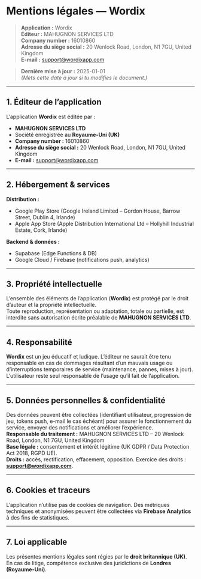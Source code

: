 # Mentions légales — Wordix

> **Application :** Wordix  
> **Éditeur :** MAHUGNON SERVICES LTD  
> **Company number :** 16010860  
> **Adresse du siège social :** 20 Wenlock Road, London, N1 7GU, United Kingdom  
> **E-mail :** support@wordixapp.com

> **Dernière mise à jour :** 2025-01-01  
> *(Mets cette date à jour si tu modifies le document.)*

---

## 1. Éditeur de l’application

L’application **Wordix** est éditée par :
- **MAHUGNON SERVICES LTD**
- Société enregistrée au **Royaume-Uni (UK)**
- **Company number :** 16010860
- **Adresse du siège social :** 20 Wenlock Road, London, N1 7GU, United Kingdom
- **E-mail :** support@wordixapp.com

---

## 2. Hébergement & services

**Distribution :**
- Google Play Store (Google Ireland Limited – Gordon House, Barrow Street, Dublin 4, Irlande)
- Apple App Store (Apple Distribution International Ltd – Hollyhill Industrial Estate, Cork, Irlande)

**Backend & données :**
- Supabase (Edge Functions & DB)
- Google Cloud / Firebase (notifications push, analytics)

---

## 3. Propriété intellectuelle

L’ensemble des éléments de l’application (**Wordix**) est protégé par le droit d’auteur et la propriété intellectuelle.  
Toute reproduction, représentation ou adaptation, totale ou partielle, est interdite sans autorisation écrite préalable de **MAHUGNON SERVICES LTD**.

---

## 4. Responsabilité

**Wordix** est un jeu éducatif et ludique. L’éditeur ne saurait être tenu responsable en cas de dommages résultant d’un mauvais usage ou d’interruptions temporaires de service (maintenance, pannes, mises à jour).  
L’utilisateur reste seul responsable de l’usage qu’il fait de l’application.

---

## 5. Données personnelles & confidentialité

Des données peuvent être collectées (identifiant utilisateur, progression de jeu, tokens push, e-mail le cas échéant) pour assurer le fonctionnement du service, envoyer des notifications et améliorer l’expérience.  
**Responsable du traitement :** MAHUGNON SERVICES LTD – 20 Wenlock Road, London, N1 7GU, United Kingdom  
**Base légale :** consentement et intérêt légitime (UK GDPR / Data Protection Act 2018, RGPD UE).  
**Droits :** accès, rectification, effacement, opposition. Exercice des droits : **support@wordixapp.com**.

---

## 6. Cookies et traceurs

L’application n’utilise pas de cookies de navigation. Des métriques techniques et anonymisées peuvent être collectées via **Firebase Analytics** à des fins de statistiques.

---

## 7. Loi applicable

Les présentes mentions légales sont régies par le **droit britannique (UK)**.  
En cas de litige, compétence exclusive des juridictions de **Londres (Royaume-Uni)**.
